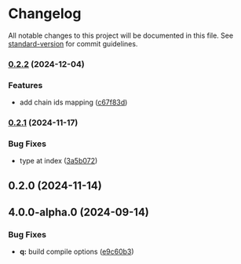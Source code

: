 # Changelog

All notable changes to this project will be documented in this file. See [standard-version](https://github.com/conventional-changelog/standard-version) for commit guidelines.

### [0.2.2](https://github.com/mguleryuz/geckoterm/compare/v0.2.1...v0.2.2) (2024-12-04)


### Features

* add chain ids mapping ([c67f83d](https://github.com/mguleryuz/geckoterm/commit/c67f83d85977bc9e020e16054c93d456e72b825e))

### [0.2.1](https://github.com/mguleryuz/geckoterm/compare/v0.2.0...v0.2.1) (2024-11-17)


### Bug Fixes

* type at index ([3a5b072](https://github.com/mguleryuz/geckoterm/commit/3a5b0721af996cf5b9e0903aae3c59466920c18b))

## 0.2.0 (2024-11-14)

## 4.0.0-alpha.0 (2024-09-14)


### Bug Fixes

* **q:** build compile options ([e9c60b3](https://github.com/mguleryuz/ai-crypto-trader/commit/e9c60b3f6ae45331746bba80d8f56706697b677c))
